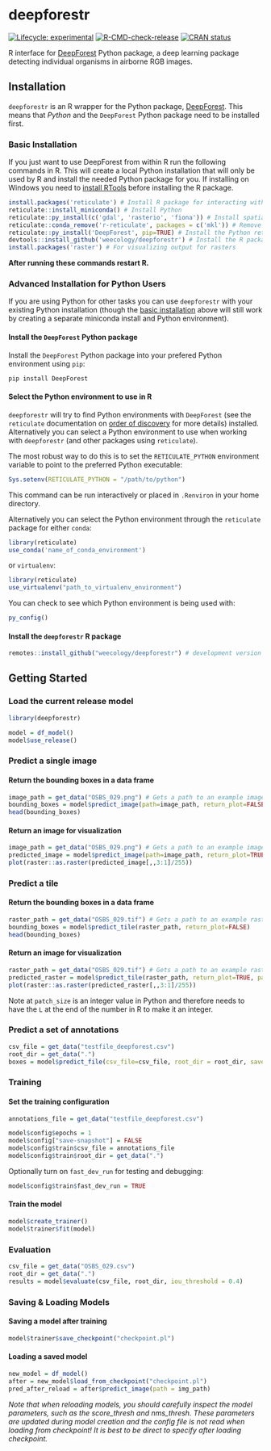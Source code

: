 # deepforestr

[![Lifecycle: experimental](https://img.shields.io/badge/lifecycle-experimental-orange.svg)](https://lifecycle.r-lib.org/articles/stages.html)
[![R-CMD-check-release](https://github.com/weecology/deepforestr/actions/workflows/test-package.yml/badge.svg)](https://github.com/weecology/deepforestr/actions/workflows/test-package.yml)
[![CRAN status](https://www.r-pkg.org/badges/version/deepforestr)](https://CRAN.R-project.org/package=deepforestr)

R interface for [DeepForest](github.com/weecology/DeepForest) Python package, a deep learning package detecting  individual organisms in airborne RGB images.

## Installation

`deepforestr` is an R wrapper for the Python package, [DeepForest](https://deepforest.readthedocs.io/en/latest/).
This means that *Python* and the `DeepForest` Python package need to be installed first.

### Basic Installation

If you just want to use DeepForest from within R run the following commands in R.
This will create a local Python installation that will only be used by R and install the needed Python package for you.
If installing on Windows you need to [install RTools](https://cran.r-project.org/bin/windows/Rtools/) before installing the R package.

```R
install.packages('reticulate') # Install R package for interacting with Python
reticulate::install_miniconda() # Install Python
reticulate::py_install(c('gdal', 'rasterio', 'fiona')) # Install spatial dependencies via conda
reticulate::conda_remove('r-reticulate', packages = c('mkl')) # Remove package that causes conflicts on Windows (and maybe macOS)
reticulate::py_install('DeepForest', pip=TRUE) # Install the Python retriever package
devtools::install_github('weecology/deepforestr') # Install the R package for running the retriever
install.packages('raster') # For visualizing output for rasters
```

**After running these commands restart R.**

### Advanced Installation for Python Users

If you are using Python for other tasks you can use `deepforestr` with your existing Python installation
(though the [basic installation](#basic-installation) above will still work by creating a separate miniconda install and Python environment).

#### Install the `DeepForest` Python package

Install the `DeepForest` Python package into your prefered Python environment
using `pip`:

```bash
pip install DeepForest
```

#### Select the Python environment to use in R

`deepforestr` will try to find Python environments with `DeepForest`
(see the `reticulate` documentation on [order of discovery](https://rstudio.github.io/reticulate/articles/versions.html#order-of-discovery-1) for more details) installed.
Alternatively you can select a Python environment to use when working with `deepforestr` (and other packages using `reticulate`).

The most robust way to do this is to set the `RETICULATE_PYTHON` environment
variable to point to the preferred Python executable:

```R
Sys.setenv(RETICULATE_PYTHON = "/path/to/python")
```

This command can be run interactively or placed in `.Renviron` in your home directory.

Alternatively you can select the Python environment through the `reticulate` package for either `conda`:

```R
library(reticulate)
use_conda('name_of_conda_environment')
```

or `virtualenv`:

```R
library(reticulate)
use_virtualenv("path_to_virtualenv_environment")
```

You can check to see which Python environment is being used with:

```R
py_config()
```

#### Install the `deepforestr` R package

```R
remotes::install_github("weecology/deepforestr") # development version from GitHub
```

## Getting Started

### Load the current release model

```R
library(deepforestr)

model = df_model()
model$use_release()
```

### Predict a single image

#### Return the bounding boxes in a data frame

```R
image_path = get_data("OSBS_029.png") # Gets a path to an example image
bounding_boxes = model$predict_image(path=image_path, return_plot=FALSE)
head(bounding_boxes)
```

#### Return an image for visualization

```R
image_path = get_data("OSBS_029.png") # Gets a path to an example image
predicted_image = model$predict_image(path=image_path, return_plot=TRUE)
plot(raster::as.raster(predicted_image[,,3:1]/255))
```

### Predict a tile

#### Return the bounding boxes in a data frame 

```R
raster_path = get_data("OSBS_029.tif") # Gets a path to an example raster tile
bounding_boxes = model$predict_tile(raster_path, return_plot=FALSE)
head(bounding_boxes)
```

#### Return an image for visualization

```R
raster_path = get_data("OSBS_029.tif") # Gets a path to an example raster tile
predicted_raster = model$predict_tile(raster_path, return_plot=TRUE, patch_size=300L, patch_overlap=0.25)
plot(raster::as.raster(predicted_raster[,,3:1]/255))
```

Note at `patch_size` is an integer value in Python and therefore needs to have the `L` at the end of the number in R to make it an integer.

### Predict a set of annotations

```R
csv_file = get_data("testfile_deepforest.csv")
root_dir = get_data(".")
boxes = model$predict_file(csv_file=csv_file, root_dir = root_dir, savedir=".")
```

### Training

#### Set the training configuration

```R
annotations_file = get_data("testfile_deepforest.csv")

model$config$epochs = 1
model$config["save-snapshot"] = FALSE
model$config$train$csv_file = annotations_file
model$config$train$root_dir = get_data(".")
```

Optionally turn on `fast_dev_run` for testing and debugging:

```R
model$config$train$fast_dev_run = TRUE
```

#### Train the model

```R
model$create_trainer()
model$trainer$fit(model)
```

### Evaluation

```R
csv_file = get_data("OSBS_029.csv")
root_dir = get_data(".")
results = model$evaluate(csv_file, root_dir, iou_threshold = 0.4)
```

### Saving & Loading Models

#### Saving a model after training

```R
model$trainer$save_checkpoint("checkpoint.pl")
```

#### Loading a saved model

```R
new_model = df_model()
after = new_model$load_from_checkpoint("checkpoint.pl")
pred_after_reload = after$predict_image(path = img_path)
```

*Note that when reloading models, you should carefully inspect the model parameters, such as the score_thresh and nms_thresh.
These parameters are updated during model creation and the config file is not read when loading from checkpoint!
It is best to be direct to specify after loading checkpoint.*